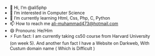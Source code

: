 - 👋 Hi, I’m @ali5php
- 👀 I’m interested in Computer Science 
- 🌱 I’m currently learning Html, Css, Php, C, Python
- 📫 How to reach me ali-muhammad473@hotmail.com
- 😄 Pronouns: He/Him
- ⚡ Fun fact: I am currently taking cs50 course from Harvard University (on week 5). And another fun fact I have a Website on Darkweb, With Custum domain name ( Which is Difficult )

<!---
ali5php/ali5php is a ✨ special ✨ repository because its `README.md` (this file) appears on your GitHub profile.
You can click the Preview link to take a look at your changes.
--->
